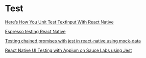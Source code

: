 # Test
<!---4 Articles-->
[Here’s How You Unit Test TextInput With React Native](https://medium.com/@AidThompsin/heres-how-you-unit-test-textinput-with-react-native-63e1f7692b17)

[Espresso testing React Native](https://medium.com/@ffvanderlaan/espresso-testing-react-native-6a66878f4c83)

[Testing chained promises with jest in react-native using mock-data](https://hackernoon.com/testing-chained-promises-with-jest-in-react-native-using-mock-data-a6bd868fee1e)

[React Native UI Testing with Appium on Sauce Labs using Jest](https://medium.com/@7ynk3r/react-native-e2e-testing-with-appium-on-sauce-labs-8920195b8a54)
